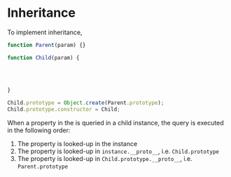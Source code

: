 # Inheritance

To implement inheritance,

```js
function Parent(param) {}

function Child(param) {
                                                                                Parent.call(
                                                                                                                                                                this,
                                                                                                                                                                param
                                                                                ); // equivalent of super(...) in some languages
}

Child.prototype = Object.create(Parent.prototype);
Child.prototype.constructor = Child;
```

When a property in the is queried in a child instance, the query is executed in
the following order:

1. The property is looked-up in the instance
2. The property is looked-up in `instance.__proto__`, i.e. `Child.prototype`
3. The property is looked-up in `Child.prototype.__proto__`, i.e.
   `Parent.prototype`
